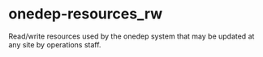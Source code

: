 # onedep-resources_rw
Read/write resources used by the onedep system that may be updated at any site by operations staff.
